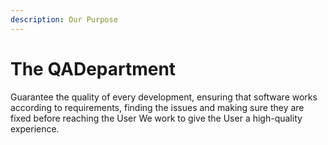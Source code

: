```yaml
---
description: Our Purpose
---
```


# The QADepartment

Guarantee the quality of every development, ensuring that software works according to requirements, finding the issues and making sure they are fixed before reaching the User We work to give the User a high-quality experience.

